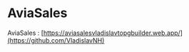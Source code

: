 # AviaSales
AviaSales : [https://aviasalesvladislavtopgbuilder.web.app/](https://github.com/VladislavNH)
